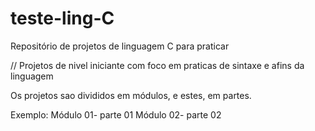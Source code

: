 # teste-ling-C
Repositório de projetos de linguagem C para praticar 

// Projetos de nivel iniciante com foco em praticas de sintaxe e afins da linguagem

Os projetos sao divididos em módulos, e estes, em partes. 

Exemplo: 
Módulo 01- parte 01
Módulo 02- parte 02
